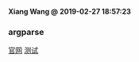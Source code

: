 **Xiang Wang @ 2019-02-27 18:57:23**


### argparse
[官网](https://docs.python.org/3/library/argparse.html)
[测试](../test/argparse_test.py)
